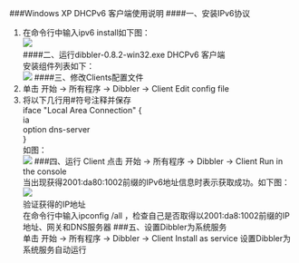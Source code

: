 ###Windows XP DHCPv6 客户端使用说明
####一、安装IPv6协议
1. 在命令行中输入ipv6 install如下图：  
![](http://nic.seu.edu.cn/_upload/article/7d/3f/8e114aea43e3b9df29a046ea9fdb/2d67e40a-2574-456e-a55e-30199f890e69.png)   
####二、运行dibbler-0.8.2-win32.exe DHCPv6 客户端  
安装组件列表如下：  
![](http://nic.seu.edu.cn/_upload/article/7d/3f/8e114aea43e3b9df29a046ea9fdb/4c5b08db-95f3-4926-96f9-7cc67fe38f1e.png)
####三、修改Clients配置文件  
1. 单击 开始 -> 所有程序 -> Dibbler -> Client Edit config file    
2. 将以下几行用#符号注释并保存  
             iface "Local Area Connection" {  
                  ia  
                  option dns-server  
             }  
     如图：  
![](http://nic.seu.edu.cn/_upload/article/7d/3f/8e114aea43e3b9df29a046ea9fdb/5c1c57ab-2f75-40d6-bf2f-5ab26cd8d5d8.png)
###四、运行 Client
点击 开始 -> 所有程序 -> Dibbler -> Client Run in the console  
当出现获得2001:da80:1002前缀的IPv6地址信息时表示获取成功。如下图：  
![](http://nic.seu.edu.cn/_upload/article/7d/3f/8e114aea43e3b9df29a046ea9fdb/67604bc6-4cf0-4dde-941e-292590f07afa.png)  
验证获得的IP地址  
在命令行中输入ipconfig /all ，检查自己是否取得以2001:da8:1002前缀的IP地址、网关和DNS服务器
###五、设置Dibbler为系统服务  
单击 开始 -> 所有程序 -> Dibbler -> Client Install as service 设置Dibbler为系统服务自动运行